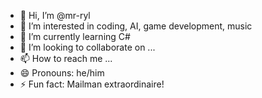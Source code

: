 - 👋 Hi, I’m @mr-ryl
- 👀 I’m interested in coding, AI, game development, music
- 🌱 I’m currently learning C#
- 💞️ I’m looking to collaborate on ...
- 📫 How to reach me ...
- 😄 Pronouns: he/him
- ⚡ Fun fact: Mailman extraordinaire! 

<!---
mr-ryl/mr-ryl is a ✨ special ✨ repository because its `README.md` (this file) appears on your GitHub profile.
You can click the Preview link to take a look at your changes.
--->

